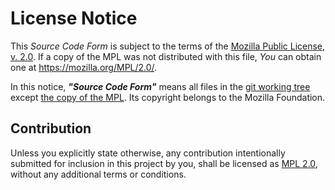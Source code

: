 # License Notice
This *Source Code Form* is subject to the terms of the [Mozilla Public License, v. 2.0](./LICENSE.md). If a copy of the MPL was not distributed with this file, *You* can obtain one at <https://mozilla.org/MPL/2.0/>.

In this notice, ***"Source Code Form"*** means all files in the [git working tree](https://www.git-scm.com/docs/git-worktree) except [the copy of the MPL](./LICENSE.md). Its copyright belongs to the Mozilla Foundation.

## Contribution
Unless you explicitly state otherwise, any contribution intentionally submitted for inclusion in this project by you, shall be licensed as [MPL 2.0](./LICENSE.md), without any additional terms or conditions.

